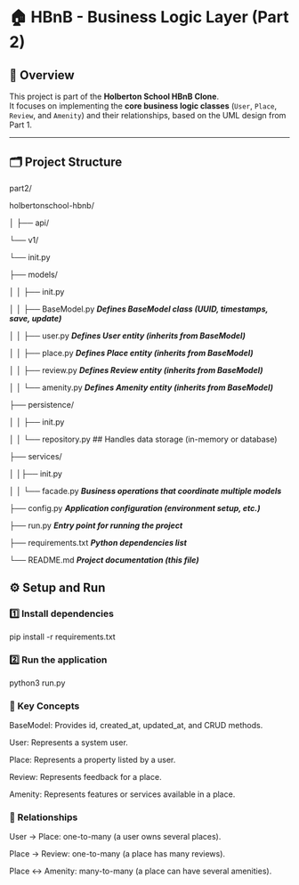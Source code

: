 # 🏠 HBnB - Business Logic Layer (Part 2)

## 📘 Overview
This project is part of the **Holberton School HBnB Clone**.  
It focuses on implementing the **core business logic classes** (`User`, `Place`, `Review`, and `Amenity`) and their relationships, based on the UML design from Part 1.

---

## 🗂️ Project Structure
part2/

holbertonschool-hbnb/

│
├── api/

└── v1/

└── init.py

├── models/

│ │ ├── init.py

│    │   ├── BaseModel.py ***Defines BaseModel class (UUID, timestamps, save, update)***

│ │ ├── user.py ***Defines User entity (inherits from BaseModel)***

│ │ ├── place.py ***Defines Place entity (inherits from BaseModel)***

│ │ ├── review.py ***Defines Review entity (inherits from BaseModel)***

│   │ └── amenity.py ***Defines Amenity entity (inherits from BaseModel)***


├── persistence/

│ │  ├── init.py

│ │  └── repository.py ## Handles data storage (in-memory or database)


├── services/

│ │├── init.py

│ │ └── facade.py ***Business operations that coordinate multiple models***


├── config.py ***Application configuration (environment setup, etc.)***

├── run.py ***Entry point for running the project***

├── requirements.txt ***Python dependencies list***

└── README.md ***Project documentation (this file)***


## ⚙️ Setup and Run

### 1️⃣ Install dependencies
pip install -r requirements.txt


### 2️⃣ Run the application

python3 run.py

### 🧩 Key Concepts
BaseModel: Provides id, created_at, updated_at, and CRUD methods.

User: Represents a system user.

Place: Represents a property listed by a user.

Review: Represents feedback for a place.

Amenity: Represents features or services available in a place.

### 🔗 Relationships
User → Place: one-to-many (a user owns several places).

Place → Review: one-to-many (a place has many reviews).

Place ↔ Amenity: many-to-many (a place can have several amenities).
